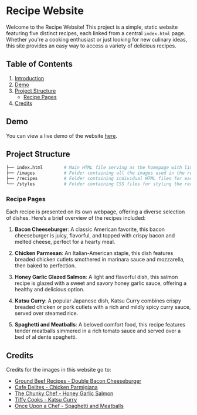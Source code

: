 # Recipe Website

Welcome to the Recipe Website! This project is a simple, static website featuring five distinct recipes, each linked from a central `index.html` page. Whether you're a cooking enthusiast or just looking for new culinary ideas, this site provides an easy way to access a variety of delicious recipes.

## Table of Contents

1. [Introduction](#recipe-website)
2. [Demo](#demo)
3. [Project Structure](#project-structure)
   - [Recipe Pages](#recipe-pages)
4. [Credits](#credits)

## Demo

You can view a live demo of the website [here](https://logyle12.github.io/odin-recipes/).

## Project Structure

```bash
├── index.html        # Main HTML file serving as the homepage with links to all recipes
├── /images           # Folder containing all the images used in the recipes
├── /recipes          # Folder containing individual HTML files for each recipe
└── /styles           # Folder containing CSS files for styling the recipes
```

### Recipe Pages

Each recipe is presented on its own webpage, offering a diverse selection of dishes. Here’s a brief overview of the recipes included:

1. **Bacon Cheeseburger**: A classic American favorite, this bacon cheeseburger is juicy, flavorful, and topped with crispy bacon and melted cheese, perfect for a hearty meal.

2. **Chicken Parmesan**: An Italian-American staple, this dish features breaded chicken cutlets smothered in marinara sauce and mozzarella, then baked to perfection.

3. **Honey Garlic Glazed Salmon**: A light and flavorful dish, this salmon recipe is glazed with a sweet and savory honey garlic sauce, offering a healthy and delicious option.

4. **Katsu Curry**: A popular Japanese dish, Katsu Curry combines crispy breaded chicken or pork cutlets with a rich and mildly spicy curry sauce, served over steamed rice.

5. **Spaghetti and Meatballs**: A beloved comfort food, this recipe features tender meatballs simmered in a rich tomato sauce and served over a bed of al dente spaghetti.

## Credits

Credits for the images in this website go to:

- [Ground Beef Recipes - Double Bacon Cheeseburger](https://groundbeefrecipes.com/wp-content/uploads/double-bacon-cheeseburger-recipe-2.jpg)
- [Cafe Delites - Chicken Parmigiana](https://cafedelites.com/wp-content/uploads/2018/04/Chicken-Parmigiana-IMAGE-2.jpg)
- [The Chunky Chef - Honey Garlic Salmon](https://www.thechunkychef.com/wp-content/uploads/2020/01/Honey-Garlic-Salmon-fork-768x1070.jpg)
- [Tiffy Cooks - Katsu Curry](https://tiffycooks.com/wp-content/uploads/2022/06/EC46FE8C-42F2-49C5-966B-381937B82214-scaled.jpg)
- [Once Upon a Chef - Spaghetti and Meatballs](https://www.onceuponachef.com/images/2019/09/Spaghetti-and-Meatballs-1120x1451.jpg)
